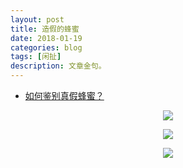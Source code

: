 ```yaml
---
layout: post
title: 造假的蜂蜜
date: 2018-01-19
categories: blog
tags: [闲扯]
description: 文章金句。
---
```

- [如何鉴别真假蜂蜜？](https://www.zhihu.com/question/20463681)
<center>
    <p><img src="https://pic2.zhimg.com/80/1a9df0770849fc372e1e826247ae0100_hd.jpg" align="center"></p>
</center>


<center>
    <p><img src="https://pic3.zhimg.com/80/ba8f55ca7d5a7659742145de5a2bfe55_hd.jpg" align="center"></p>
</center>


<center>
    <p><img src="https://pic2.zhimg.com/80/4771fb768d06e18f47dc0887744d1134_hd.jpg" align="center"></p>
</center>
